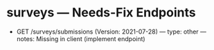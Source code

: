 # surveys — Needs-Fix Endpoints

- GET /surveys/submissions (Version: 2021-07-28) — type: other — notes: Missing in client (implement endpoint)
